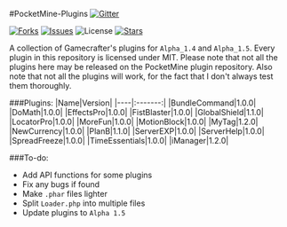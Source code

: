 #PocketMine-Plugins
[![Gitter](https://badges.gitter.im/Join%20Chat.svg)](https://gitter.im/Gamecrafter/PocketMine-Plugins?utm_source=badge&utm_medium=badge&utm_campaign=pr-badge&utm_content=badge)

[![Forks](https://img.shields.io/github/forks/Gamecrafter/PocketMine-Plugins.svg)](https://github.com/Gamecrafter/PocketMine-Plugins/network)
[![Issues](http://img.shields.io/github/issues-raw/Gamecrafter/PocketMine-Plugins.svg)](https://github.com/Gamecrafter/PocketMine-Plugins/issues)
![License](https://img.shields.io/badge/license-MIT-orange.svg)
[![Stars](https://img.shields.io/github/stars/Gamecrafter/PocketMine-Plugins.svg)](https://github.com/Gamecrafter/PocketMine-Plugins/stargazers)

A collection of Gamecrafter's plugins for `Alpha_1.4` and `Alpha_1.5`. Every plugin in this repository is licensed under
MIT. Please note that not all the plugins here may be released on the PocketMine plugin repository. Also note that not all
the plugins will work, for the fact that I don't always test them thoroughly.

###Plugins:
|Name|Version|
|----|:-------:|
|BundleCommand|1.0.0|
|DoMath|1.0.0|
|EffectsPro|1.0.0|
|FistBlaster|1.0.0|
|GlobalShield|1.1.0|
|LocatorPro|1.0.0|
|MoreFun|1.0.0|
|MotionBlock|1.0.0|
|MyTag|1.2.0|
|NewCurrency|1.0.0|
|PlanB|1.1.0|
|ServerEXP|1.0.0|
|ServerHelp|1.0.0|
|SpreadFreeze|1.0.0|
|TimeEssentials|1.0.0|
|iManager|1.2.0|

###To-do:
* Add API functions for some plugins
* Fix any bugs if found
* Make `.phar` files lighter
* Split `Loader.php` into multiple files
* Update plugins to `Alpha 1.5`
